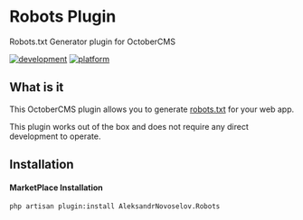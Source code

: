 # Robots Plugin
Robots.txt Generator plugin for OctoberCMS

[![development](https://img.shields.io/badge/state-Ready-success.svg)](https://img.shields.io/badge/state-Ready-success.svg)
[![platform](https://img.shields.io/badge/platform-October%20CMS-green.svg)](https://img.shields.io/badge/platform-October%20CMS-green.svg)

## What is it ##
This OctoberCMS plugin allows you to generate [robots.txt](http://www.robotstxt.org/orig.html) for your web app.

This plugin works out of the box and does not require any direct development to operate.

## Installation ##
#### MarketPlace Installation ####
`php artisan plugin:install AleksandrNovoselov.Robots`
